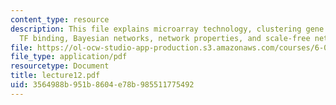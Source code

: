 ```yaml
---
content_type: resource
description: This file explains microarray technology, clustering gene expression,
  TF binding, Bayesian networks, network properties, and scale-free networks.
file: https://ol-ocw-studio-app-production.s3.amazonaws.com/courses/6-096-algorithms-for-computational-biology-spring-2005/3564988b951b8604e78b985511775492_lecture12.pdf
file_type: application/pdf
resourcetype: Document
title: lecture12.pdf
uid: 3564988b-951b-8604-e78b-985511775492
---
```

